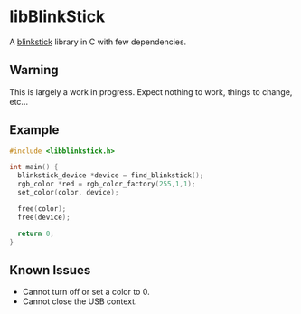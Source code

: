 libBlinkStick
=============

A [blinkstick](http://www.blinkstick.com/) library in C with few dependencies.

## Warning
This is largely a work in progress. Expect nothing to work, things to change, etc...

## Example

```C
#include <libblinkstick.h>

int main() {
  blinkstick_device *device = find_blinkstick();
  rgb_color *red = rgb_color_factory(255,1,1);
  set_color(color, device);

  free(color);
  free(device);

  return 0;
}
```

## Known Issues
- Cannot turn off or set a color to 0.
- Cannot close the USB context.
